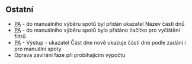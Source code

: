 ﻿---
categories: [fenix]
layout: fenix
---

## Ostatní
<ul>
<li><abbr title="Postanalýza">PA</abbr> - do manuálního výběru spotů byl přidán ukazatel Název části dnů</li>
<li><abbr title="Postanalýza">PA</abbr> - do manuálního výběru spotů bylo přidáno tlačítko pro vyčištění filtrů</li>
<li><abbr title="Postanalýza">PA</abbr> - Výstup - ukazatel Část dne nově ukazuje části dne podle zadání i pro manuální spoty
<li>Oprava zavírání fáze při probíhajícím výpočtu
</ul>